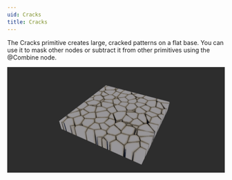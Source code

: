 ```yaml
---
uid: Cracks
title: Cracks
---
```


The Cracks primitive creates large, cracked patterns on a flat base. You can use it to mask other nodes or subtract it from other primitives using the @Combine node.

![](/images/ref/Cracks/Cracks.png)
